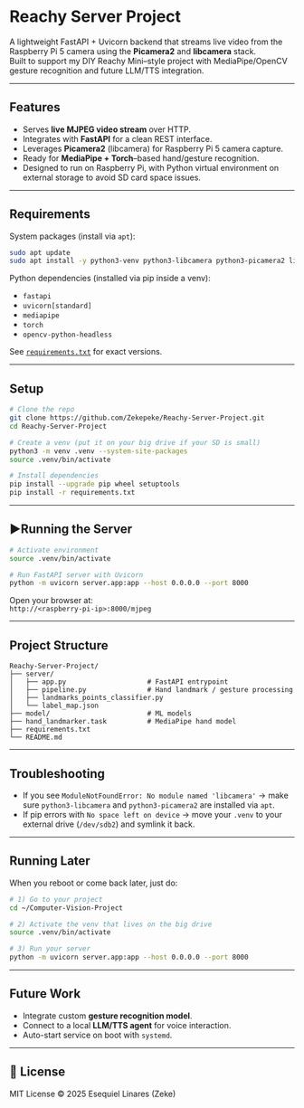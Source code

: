 # Reachy Server Project

A lightweight FastAPI + Uvicorn backend that streams live video from the Raspberry Pi 5 camera using the **Picamera2** and **libcamera** stack.  
Built to support my DIY Reachy Mini–style project with MediaPipe/OpenCV gesture recognition and future LLM/TTS integration.

---

## Features
- Serves **live MJPEG video stream** over HTTP.
- Integrates with **FastAPI** for a clean REST interface.
- Leverages **Picamera2** (libcamera) for Raspberry Pi 5 camera capture.
- Ready for **MediaPipe + Torch**–based hand/gesture recognition.
- Designed to run on Raspberry Pi, with Python virtual environment on external storage to avoid SD card space issues.

---

## Requirements
System packages (install via `apt`):
```bash
sudo apt update
sudo apt install -y python3-venv python3-libcamera python3-picamera2 libcamera-apps libcap-dev
```

Python dependencies (installed via pip inside a venv):
- `fastapi`
- `uvicorn[standard]`
- `mediapipe`
- `torch`
- `opencv-python-headless`

See [`requirements.txt`](requirements.txt) for exact versions.

---

## Setup

```bash
# Clone the repo
git clone https://github.com/Zekepeke/Reachy-Server-Project.git
cd Reachy-Server-Project

# Create a venv (put it on your big drive if your SD is small)
python3 -m venv .venv --system-site-packages
source .venv/bin/activate

# Install dependencies
pip install --upgrade pip wheel setuptools
pip install -r requirements.txt
```

---

## ▶Running the Server

```bash
# Activate environment
source .venv/bin/activate

# Run FastAPI server with Uvicorn
python -m uvicorn server.app:app --host 0.0.0.0 --port 8000
```

Open your browser at:  
`http://<raspberry-pi-ip>:8000/mjpeg`

---

## Project Structure
```
Reachy-Server-Project/
├── server/
│   ├── app.py                    # FastAPI entrypoint
│   ├── pipeline.py               # Hand landmark / gesture processing
│   ├── landmarks_points_classifier.py
│   └── label_map.json
├── model/                        # ML models
├── hand_landmarker.task          # MediaPipe hand model
├── requirements.txt
└── README.md
```

---

## Troubleshooting
- If you see `ModuleNotFoundError: No module named 'libcamera'` → make sure `python3-libcamera` and `python3-picamera2` are installed via `apt`.
- If pip errors with `No space left on device` → move your `.venv` to your external drive (`/dev/sdb2`) and symlink it back.

---

## Running Later
When you reboot or come back later, just do:

```bash
# 1) Go to your project
cd ~/Computer-Vision-Project

# 2) Activate the venv that lives on the big drive
source .venv/bin/activate

# 3) Run your server
python -m uvicorn server.app:app --host 0.0.0.0 --port 8000
```

---

## Future Work
- Integrate custom **gesture recognition model**.
- Connect to a local **LLM/TTS agent** for voice interaction.
- Auto-start service on boot with `systemd`.

---

## 📜 License
MIT License © 2025 Esequiel Linares (Zeke)
